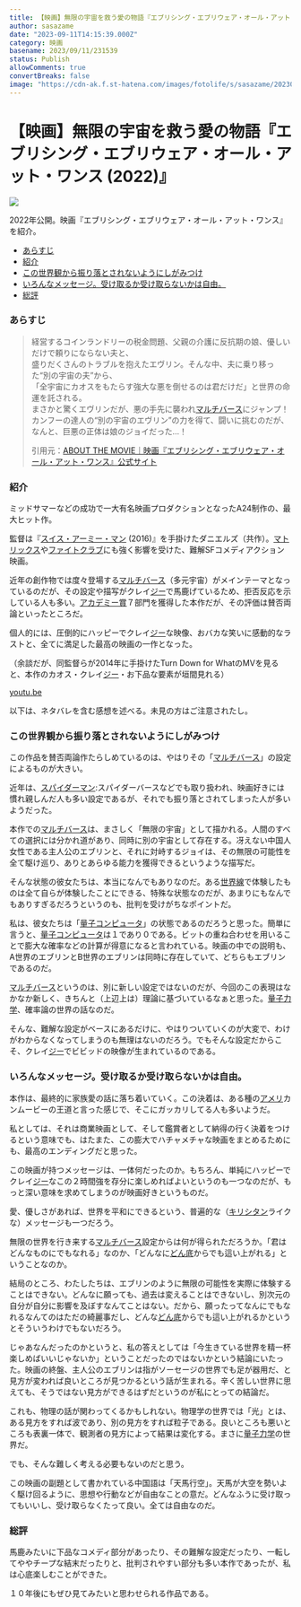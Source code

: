 ```yaml
---
title: 【映画】無限の宇宙を救う愛の物語『エブリシング・エブリウェア・オール・アット・ワンス (2022)』
author: sasazame
date: "2023-09-11T14:15:39.000Z"
category: 映画
basename: 2023/09/11/231539
status: Publish
allowComments: true
convertBreaks: false
image: "https://cdn-ak.f.st-hatena.com/images/fotolife/s/sasazame/20230911/20230911203540.png"
---
```

# 【映画】無限の宇宙を救う愛の物語『エブリシング・エブリウェア・オール・アット・ワンス (2022)』

![](https://cdn-ak.f.st-hatena.com/images/fotolife/s/sasazame/20230911/20230911203540.png)

2022年公開。映画『エブリシング・エブリウェア・オール・アット・ワンス』を紹介。

<!-- Extended Body -->

-   [あらすじ](#あらすじ)
-   [紹介](#紹介)
-   [この世界観から振り落とされないようにしがみつけ](#この世界観から振り落とされないようにしがみつけ)
-   [いろんなメッセージ。受け取るか受け取らないかは自由。](#いろんなメッセージ受け取るか受け取らないかは自由)
-   [総評](#総評)

### あらすじ

> 経営するコインランドリーの税金問題、父親の介護に反抗期の娘、優しいだけで頼りにならない夫と、  
> 盛りだくさんのトラブルを抱えたエヴリン。そんな中、夫に乗り移った“別の宇宙の夫”から、  
> 「全宇宙にカオスをもたらす強大な悪を倒せるのは君だけだ」と世界の命運を託される。  
> まさかと驚くエヴリンだが、悪の手先に襲われ[マルチバース](https://d.hatena.ne.jp/keyword/%A5%DE%A5%EB%A5%C1%A5%D0%A1%BC%A5%B9)にジャンプ！  
> カンフーの達人の“別の宇宙のエヴリン”の力を得て、闘いに挑むのだが、  
> なんと、巨悪の正体は娘のジョイだった…！
> 
> 引用元：[ABOUT THE MOVIE｜映画『エブリシング・エブリウェア・オール・アット・ワンス』公式サイト](https://gaga.ne.jp/eeaao/about/)

### 紹介

ミッドサマーなどの成功で一大有名映画プロダクションとなったA24制作の、最大ヒット作。

監督は『[スイス・アーミー・マン](https://d.hatena.ne.jp/keyword/%A5%B9%A5%A4%A5%B9%A1%A6%A5%A2%A1%BC%A5%DF%A1%BC%A1%A6%A5%DE%A5%F3) (2016)』を手掛けたダニエルズ（共作）。[マトリックス](https://d.hatena.ne.jp/keyword/%A5%DE%A5%C8%A5%EA%A5%C3%A5%AF%A5%B9)や[ファイトクラブ](https://d.hatena.ne.jp/keyword/%A5%D5%A5%A1%A5%A4%A5%C8%A5%AF%A5%E9%A5%D6)にも強く影響を受けた、難解SFコメディアクション映画。

近年の創作物では度々登場する[マルチバース](https://d.hatena.ne.jp/keyword/%A5%DE%A5%EB%A5%C1%A5%D0%A1%BC%A5%B9)（多元宇宙）がメインテーマとなっているのだが、その設定や描写がクレイ[ジー](https://d.hatena.ne.jp/keyword/%A5%B8%A1%BC)で馬鹿げているため、拒否反応を示している人も多い。[アカデミー賞](https://d.hatena.ne.jp/keyword/%A5%A2%A5%AB%A5%C7%A5%DF%A1%BC%BE%DE)７部門を獲得した本作だが、その評価は賛否両論といったところだ。

個人的には、圧倒的にハッピーでクレイ[ジー](https://d.hatena.ne.jp/keyword/%A5%B8%A1%BC)な映像、おバカな笑いに感動的なラストと、全てに満足した最高の映画の一作となった。

（余談だが、同監督らが2014年に手掛けたTurn Down for WhatのMVを見ると、本作のカオス・クレイ[ジー](https://d.hatena.ne.jp/keyword/%A5%B8%A1%BC)・お下品な要素が垣間見れる）

[youtu.be](https://youtu.be/HMUDVMiITOU?si=uEB49shM_eGc9C0G)

以下は、ネタバレを含む感想を述べる。未見の方はご注意されたし。

### この世界観から振り落とされないようにしがみつけ

この作品を賛否両論作たらしめているのは、やはりその「[マルチバース](https://d.hatena.ne.jp/keyword/%A5%DE%A5%EB%A5%C1%A5%D0%A1%BC%A5%B9)」の設定によるものが大きい。

近年は、[スパイダーマン](https://d.hatena.ne.jp/keyword/%A5%B9%A5%D1%A5%A4%A5%C0%A1%BC%A5%DE%A5%F3):スパイダーバースなどでも取り扱われ、映画好きには慣れ親しんだ人も多い設定であるが、それでも振り落とされてしまった人が多いようだった。

本作での[マルチバース](https://d.hatena.ne.jp/keyword/%A5%DE%A5%EB%A5%C1%A5%D0%A1%BC%A5%B9)は、まさしく「無限の宇宙」として描かれる。人間のすべての選択には分かれ道があり、同時に別の宇宙として存在する。冴えない中国人女性である主人公のエブリンと、それに対峙するジョイは、その無限の可能性を全て駆け巡り、ありとあらゆる能力を獲得できるというような描写だ。

そんな状態の彼女たちは、本当になんでもありなのだ。ある[世界線](https://d.hatena.ne.jp/keyword/%C0%A4%B3%A6%C0%FE)で体験したものは全て自らが体験したことにできる、特殊な状態なのだが、あまりにもなんでもありすぎるだろうというのも、批判を受けがちなポイントだ。

私は、彼女たちは「[量子コンピュータ](https://d.hatena.ne.jp/keyword/%CE%CC%BB%D2%A5%B3%A5%F3%A5%D4%A5%E5%A1%BC%A5%BF)」の状態であるのだろうと思った。簡単に言うと、[量子コンピュータ](https://d.hatena.ne.jp/keyword/%CE%CC%BB%D2%A5%B3%A5%F3%A5%D4%A5%E5%A1%BC%A5%BF)は１であり０である。ビットの重ね合わせを用いることで膨大な確率などの計算が得意になると言われている。映画の中での説明も、A世界のエブリンとB世界のエブリンは同時に存在していて、どちらもエブリンであるのだ。

[マルチバース](https://d.hatena.ne.jp/keyword/%A5%DE%A5%EB%A5%C1%A5%D0%A1%BC%A5%B9)というのは、別に新しい設定ではないのだが、今回のこの表現はなかなか新しく、きちんと（上辺上は）理論に基づいているなぁと思った。[量子力学](https://d.hatena.ne.jp/keyword/%CE%CC%BB%D2%CE%CF%B3%D8)、確率論の世界の話なのだ。

そんな、難解な設定がベースにあるだけに、やはりついていくのが大変で、わけがわからなくなってしまうのも無理はないのだろう。でもそんな設定だからこそ、クレイ[ジー](https://d.hatena.ne.jp/keyword/%A5%B8%A1%BC)でビビッドの映像が生まれているのである。

### いろんなメッセージ。受け取るか受け取らないかは自由。

本作は、最終的に家族愛の話に落ち着いていく。この決着は、ある種の[アメリ](https://d.hatena.ne.jp/keyword/%A5%A2%A5%E1%A5%EA)カンムービーの王道と言った感じで、そこにガッカリしてる人も多いようだ。

私としては、それは商業映画として、そして鑑賞者として納得の行く決着をつけるという意味でも、はたまた、この膨大でハチャメチャな映画をまとめるためにも、最高のエンディングだと思った。

この映画が持つメッセージは、一体何だったのか。もちろん、単純にハッピーでクレイ[ジー](https://d.hatena.ne.jp/keyword/%A5%B8%A1%BC)なこの２時間強を存分に楽しめればよいというのも一つなのだが、もっと深い意味を求めてしまうのが映画好きというものだ。

愛、優しさがあれば、世界を平和にできるという、普遍的な（[キリシタン](https://d.hatena.ne.jp/keyword/%A5%AD%A5%EA%A5%B7%A5%BF%A5%F3)ライクな）メッセージも一つだろう。

無限の世界を行き来する[マルチバース](https://d.hatena.ne.jp/keyword/%A5%DE%A5%EB%A5%C1%A5%D0%A1%BC%A5%B9)設定からは何が得られただろうか。「君はどんなものにでもなれる」なのか、「どんなに[どん底](https://d.hatena.ne.jp/keyword/%A4%C9%A4%F3%C4%EC)からでも這い上がれる」ということなのか。

結局のところ、わたしたちは、エブリンのように無限の可能性を実際に体験することはできない。どんなに願っても、過去は変えることはできないし、別次元の自分が自分に影響を及ぼすなんてことはない。だから、願ったってなんにでもなれるなんてのはただの綺麗事だし、どんな[どん底](https://d.hatena.ne.jp/keyword/%A4%C9%A4%F3%C4%EC)からでも這い上がれるかというとそういうわけでもないだろう。

じゃあなんだったのかというと、私の答えとしては「今生きている世界を精一杯楽しめばいいじゃないか」ということだったのではないかという結論にいたった。映画の終盤、主人公のエブリンは指がソーセージの世界でも足が器用だ、と見方が変われば良いところが見つかるという話が生まれる。辛く苦しい世界に思えても、そうではない見方ができるはずだというのが私にとっての結論だ。

これも、物理の話が関わってくるかもしれない。物理学の世界では「光」とは、ある見方をすれば波であり、別の見方をすれば粒子である。良いところも悪いところも表裏一体で、観測者の見方によって結果は変化する。まさに[量子力学](https://d.hatena.ne.jp/keyword/%CE%CC%BB%D2%CE%CF%B3%D8)の世界だ。

でも、そんな難しく考える必要もないのだと思う。

この映画の副題として書かれている中国語は「天馬行空」。天馬が大空を勢いよく駆け回るように、思想や行動などが自由なことの意だ。どんなふうに受け取ってもいいし、受け取らなくたって良い。全ては自由なのだ。

### 総評

馬鹿みたいに下品なコメディ部分があったり、その難解な設定だったり、一転してややチープな結末だったりと、批判されやすい部分も多い本作であったが、私は心底楽しむことができた。

１０年後にもぜひ見てみたいと思わせられる作品である。
